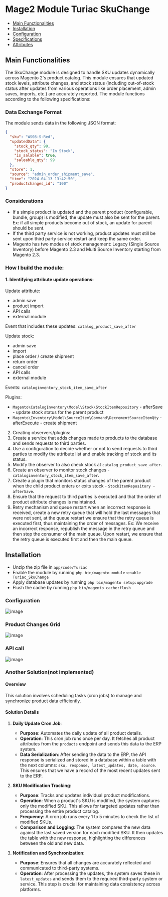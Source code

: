 # Mage2 Module Turiac SkuChange

 - [Main Functionalities](#markdown-header-main-functionalities)
 - [Installation](#markdown-header-installation)
 - [Configuration](#markdown-header-configuration)
 - [Specifications](#markdown-header-specifications)
 - [Attributes](#markdown-header-attributes)


## Main Functionalities
The SkuChange module is designed to handle SKU updates dynamically across Magento 2's product catalog. This module ensures that updated stock levels, attribute changes, and stock status (including out-of-stock status after updates from various operations like order placement, admin saves, imports, etc.) are accurately reported. The module functions according to the following specifications:

### Data Exchange Format
The module sends data in the following JSON format:
```json
{
  "sku": "WS08-S-Red",
  "updatedData": {
    "stock_qty": 99,
    "stock_status": "In Stock",
    "is_salable": true,
    "saleable_qty": 99
  },
  "store": 1,
  "source": "admin_order_shipment_save",
  "time": "2024-04-13 13:42:50",
  "productchanges_id": "100"
}
```

### Considerations
- If a simple product is updated and the parent product (configurable, bundle, group) is modified, the update must also be sent for the parent. Ex: if all simple products become out of stock, an update for parent should be sent.
- If the third party service is not working, product updates must still be sent upon third party service restart and keep the same order.
- Magento has two modes of stock management: Legacy (Single Source Inventory) before Magento 2.3 and Multi Source Inventory starting from Magento 2.3.


### How I build the module:

#### 1. Identifying attribute update operations:

Update attribute:
- admin save
- product import
- API calls
- external module

Event that includes these updates: `catalog_product_save_after`

Update stock:
- admin save
- import
- place order / create shipment
- return order
- cancel order
- API calls
- external module

Events:
`cataloginventory_stock_item_save_after`

Plugins:
- `Magento\CatalogInventory\Model\Stock\StockItemRepository` - afterSave - update stock status for the parent product
- `Magento\Inventory\Model\SourceItem\Command\DecrementSourceItemQty` - afterExecute - create shipment

2. Creating observers/plugins:
3. Create a service that adds changes made to products to the database and sends requests to third parties.
4. Use a configuration to decide whether or not to send requests to third parties to modify the attribute list and enable tracking of stock and its status.
5. Modify the observer to also check stock at `catalog_product_save_after`.
6. Create an observer to monitor stock changes - `cataloginventory_stock_item_save_after`.
7. Create a plugin that monitors status changes of the parent product when the child product enters or exits stock - `StockItemRepository - afterSave`.
8. Ensure that the request to third parties is executed and that the order of product attribute changes is maintained.
9. Retry mechanism and queue restart when an incorrect response is received, create a new retry queue that will hold the last messages that were not sent, at the queue restart we ensure that the retry queue is executed first, thus maintaining the order of messages. Ex: We receive an incorrect response, republish the message in the retry queue and then stop the consumer of the main queue. Upon restart, we ensure that the retry queue is executed first and then the main queue.

## Installation

 - Unzip the zip file in `app/code/Turiac`
 - Enable the module by running `php bin/magento module:enable Turiac_SkuChange`
 - Apply database updates by running `php bin/magento setup:upgrade`
 - Flush the cache by running `php bin/magento cache:flush`

### Configuration

![image](https://github.com/luci0130/magento-product-changes-feed/assets/106905746/2c45b2d0-c19d-43a8-88a9-30193721aadc)

### Product Changes Grid

![image](https://github.com/luci0130/magento-product-changes-feed/assets/106905746/7bb789cb-2c9d-450a-b0e4-b71317efe95b)

### API call

![image](https://github.com/luci0130/magento-product-changes-feed/assets/106905746/bbed7b68-e18c-47ed-891e-067d5f697491)


### Another Solution(not implemented)

#### Overview
This solution involves scheduling tasks (cron jobs) to manage and synchronize product data efficiently.

#### Solution Details

1. **Daily Update Cron Job**:
	- **Purpose**: Automates the daily update of all product details.
	- **Operation**: This cron job runs once per day. It fetches all product attributes from the `products` endpoint and sends this data to the ERP system.
	- **Data Serialization**: After sending the data to the ERP, the API response is serialized and stored in a database within a table with the next columns: `sku, response, latest_updates, date, source`. This ensures that we have a record of the most recent updates sent to the ERP.

2. **SKU Modification Tracking**:
	- **Purpose**: Tracks and updates individual product modifications.
	- **Operation**: When a product's SKU is modified, the system captures only the modified SKU. This allows for targeted updates rather than processing the entire product catalog.
	- **Frequency**: A cron job runs every 1 to 5 minutes to check the list of modified SKUs.
	- **Comparison and Logging**: The system compares the new data against the last saved version for each modified SKU. It then updates the table with the new response, highlighting the differences between the old and new data.

3. **Notification and Synchronization**:
	- **Purpose**: Ensures that all changes are accurately reflected and communicated to third-party systems.
	- **Operation**: After processing the updates, the system saves these in `latest_updates` and sends them to the required third-party system or service. This step is crucial for maintaining data consistency across platforms.





